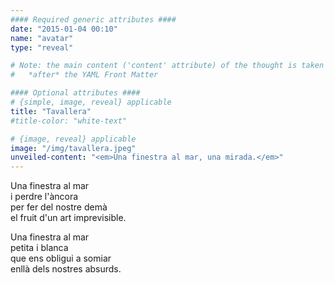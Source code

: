 ```yaml
---
#### Required generic attributes ####
date: "2015-01-04 00:10"
name: "avatar"
type: "reveal"

# Note: the main content ('content' attribute) of the thought is taken from the markdown content
#   *after* the YAML Front Matter

#### Optional attributes ####
# {simple, image, reveal} applicable
title: "Tavallera"
#title-color: "white-text"

# {image, reveal} applicable
image: "/img/tavallera.jpeg"
unveiled-content: "<em>Una finestra al mar, una mirada.</em>"
---
```


Una finestra al mar<br>
i perdre l'àncora<br>
per fer del nostre demà<br>
el fruit d'un art imprevisible.


Una finestra al mar<br>
petita i blanca<br>
que ens obligui a somiar<br>
enllà dels nostres absurds.
